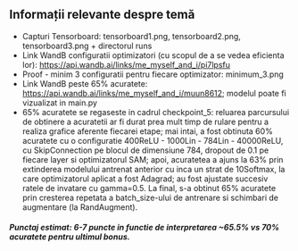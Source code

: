 ## Informații relevante despre temă ##

* Capturi Tensorboard: tensorboard1.png, tensorboard2.png, tensorboard3.png + directorul runs
* Link WandB configuratii optimizatori (cu scopul de a se vedea eficienta lor): https://api.wandb.ai/links/me_myself_and_i/pi7lpsfu
* Proof - minim 3 configuratii pentru fiecare optimizator: minimum_3.png
* Link WandB peste 65% acuratete: https://api.wandb.ai/links/me_myself_and_i/muun8612; modelul poate fi vizualizat in main.py
* 65% acuratete se regaseste in cadrul checkpoint_5: reluarea parcursului de obtinere a acuratetii ar fi durat prea mult timp de rulare pentru a realiza grafice aferente fiecarei etape; mai intai, a fost obtinuta 60% acuratete cu o configuratie 400ReLU - 1000Lin - 784Lin - 40000ReLU, cu SkipConnection pe blocul de dimensiune 784, dropout de 0.1 pe fiecare layer si optimizatorul SAM; apoi, acuratetea a ajuns la 63% prin extinderea modelului antrenat anterior cu inca un strat de 10Softmax, la care optimizatorul aplicat a fost Adagrad; au fost ajustate succesiv ratele de invatare cu gamma=0.5. La final, s-a obtinut 65% acuratete prin cresterea repetata a batch_size-ului de antrenare si schimbari de augmentare (la RandAugment).

##### Punctaj estimat: 6-7 puncte in functie de interpretarea ~65.5% vs 70% acuratete pentru ultimul bonus. ######